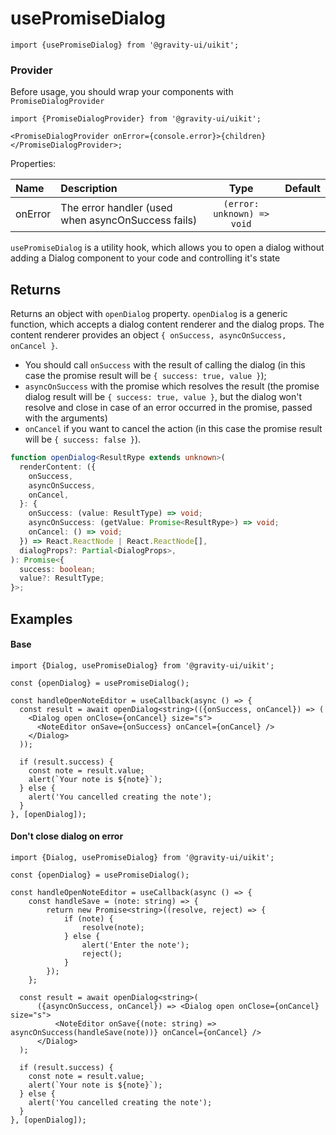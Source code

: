 <!--GITHUB_BLOCK-->

# usePromiseDialog

<!--/GITHUB_BLOCK-->

```tsx
import {usePromiseDialog} from '@gravity-ui/uikit';
```

### Provider

Before usage, you should wrap your components with `PromiseDialogProvider`

```tsx
import {PromiseDialogProvider} from '@gravity-ui/uikit';

<PromiseDialogProvider onError={console.error}>{children}</PromiseDialogProvider>;
```

Properties:

| Name    | Description                                        |            Type            | Default |
| :------ | :------------------------------------------------- | :------------------------: | :-----: |
| onError | The error handler (used when asyncOnSuccess fails) | `(error: unknown) => void` |         |

`usePromiseDialog` is a utility hook, which allows you to open a dialog without adding a Dialog component to your code and controlling it's state

## Returns

Returns an object with `openDialog` property. `openDialog` is a generic function, which accepts a dialog content renderer and the dialog props. The content renderer provides an object
`{ onSuccess, asyncOnSuccess, onCancel }`.

- You should call `onSuccess` with the result of calling the dialog (in this case the promise result will be `{ success: true, value }`);
- `asyncOnSuccess` with the promise which resolves the result (the promise dialog result will be `{ success: true, value }`, but the dialog won't resolve and close in case of an error occurred in the promise, passed with the arguments)
- `onCancel` if you want to cancel the action (in this case the promise result will be `{ success: false }`).

```ts
function openDialog<ResultRype extends unknown>(
  renderContent: ({
    onSuccess,
    asyncOnSuccess,
    onCancel,
  }: {
    onSuccess: (value: ResultType) => void;
    asyncOnSuccess: (getValue: Promise<ResultRype>) => void;
    onCancel: () => void;
  }) => React.ReactNode | React.ReactNode[],
  dialogProps?: Partial<DialogProps>,
): Promise<{
  success: boolean;
  value?: ResultType;
}>;
```

## Examples

#### Base

```tsx
import {Dialog, usePromiseDialog} from '@gravity-ui/uikit';

const {openDialog} = usePromiseDialog();

const handleOpenNoteEditor = useCallback(async () => {
  const result = await openDialog<string>(({onSuccess, onCancel}) => (
    <Dialog open onClose={onCancel} size="s">
      <NoteEditor onSave={onSuccess} onCancel={onCancel} />
    </Dialog>
  ));

  if (result.success) {
    const note = result.value;
    alert(`Your note is ${note}`);
  } else {
    alert('You cancelled creating the note');
  }
}, [openDialog]);
```

#### Don't close dialog on error

```tsx
import {Dialog, usePromiseDialog} from '@gravity-ui/uikit';

const {openDialog} = usePromiseDialog();

const handleOpenNoteEditor = useCallback(async () => {
    const handleSave = (note: string) => {
        return new Promise<string>((resolve, reject) => {
            if (note) {
                resolve(note);
            } else {
                alert('Enter the note');
                reject();
            }
        });
    };

  const result = await openDialog<string>(
      ({asyncOnSuccess, onCancel}) => <Dialog open onClose={onCancel} size="s">
          <NoteEditor onSave{(note: string) => asyncOnSuccess(handleSave(note))} onCancel={onCancel} />
      </Dialog>
  );

  if (result.success) {
    const note = result.value;
    alert(`Your note is ${note}`);
  } else {
    alert('You cancelled creating the note');
  }
}, [openDialog]);
```
